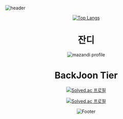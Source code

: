 ![header](https://capsule-render.vercel.app/api?type=rect&color=2A7D8A&height=200&section=header&text=JAVA%20STUDY&fontSize=50&animation=twinkling)
<div align = center>

[![Top Langs](https://github-readme-stats.vercel.app/api/top-langs/?username=JSL107)](https://github.com/JSL107/github-readme-stats)


# 잔디
<!-- BackJoon Tier -->
![mazandi profile](http://mazandi.herokuapp.com/api?handle=juneseok0107&theme=warm)


# BackJoon Tier
<!-- BOX -->
[![Solved.ac
프로필](http://mazassumnida.wtf/api/v2/generate_badge?boj=juneseok0107)](https://solved.ac/juneseok0107)

<!-- MINI -->
[![Solved.ac
프로필](http://mazassumnida.wtf/api/mini/generate_badge?boj=juneseok0107)](https://solved.ac/juneseok0107)

![Footer](https://capsule-render.vercel.app/api?type=waving&color=2A7D8A&height=200&section=footer)
